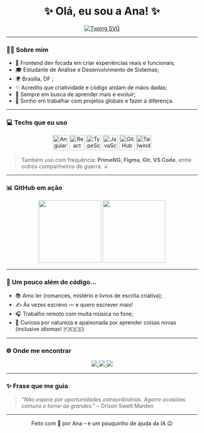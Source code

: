 <h1 align="center">✨ Olá, eu sou a Ana! ✨</h1>

 <p align="center">
 <a href="https://git.io/typing-svg"><img src="https://readme-typing-svg.demolab.com?font=Fira+Code&duration=3000&pause=1000&color=0003F7&vCenter=true&width=435&lines=Frontend+Developer+%F0%9F%92%BB" alt="Typing SVG" /></a>
</p>



---

### 👩‍💻 Sobre mim

- 🎯 Frontend dev focada em criar experiências reais e funcionais;
- 🎓 Estudante de Análise e Desenvolvimento de Sistemas;
- 🌍 Brasília, DF ;
- ✨ Acredito que criatividade e código andam de mãos dadas;
- 🔭 Sempre em busca de aprender mais e evoluir;
- 🚀 Sonho em trabalhar com projetos globais e fazer a diferença.

---

### 💻 Techs que eu uso 

<p align="center">
  <img src="https://cdn.jsdelivr.net/gh/devicons/devicon/icons/angularjs/angularjs-original.svg" height="40" alt="Angular"/>
  <img src="https://cdn.jsdelivr.net/gh/devicons/devicon/icons/react/react-original.svg" height="40" alt="React"/>
  <img src="https://cdn.jsdelivr.net/gh/devicons/devicon/icons/typescript/typescript-original.svg" height="40" alt="TypeScript"/>
  <img src="https://cdn.jsdelivr.net/gh/devicons/devicon/icons/javascript/javascript-original.svg" height="40" alt="JavaScript"/>
  <img src="https://cdn.jsdelivr.net/gh/devicons/devicon/icons/github/github-original.svg" height="40" alt="GitHub"/>
  <img src="https://www.vectorlogo.zone/logos/tailwindcss/tailwindcss-icon.svg" height="40" alt="Tailwind CSS"/>

</p>

> Também uso com frequência: **PrimeNG**, **Figma**, **Git**, **VS Code**, entre outros companheiros de guerra. ⚔️

---

### 📊 GitHub em ação

<div align="center">
  <img src="https://github-readme-stats.vercel.app/api?username=seu-usuario-aqui&show_icons=true&theme=tokyonight&hide_title=true" height="165"/>
  <img src="https://github-readme-stats.vercel.app/api/top-langs/?username=seu-usuario-aqui&layout=compact&theme=tokyonight" height="165"/>
</div>

---

### 🚀 Um pouco além do código...

- 📚 Amo ler (romances, mistério e livros de escrita criativa);
- ✍️ Às vezes escrevo — e quero escrever mais!
- 🎧 Trabalho remoto com muita música no fone;
- 🧠 Curiosa por natureza e apaixonada por aprender coisas novas (inclusive idiomas! 🇫🇷🇪🇸)

---

### 🌐 Onde me encontrar

<p align="center">
  <a href="mailto:seuemail@exemplo.com">
    <img src="https://img.shields.io/badge/-Email-%23333?style=for-the-badge&logo=gmail&logoColor=white" />
  </a>
  <a href="https://www.linkedin.com/in/seulinkedin/" target="_blank">
    <img src="https://img.shields.io/badge/-LinkedIn-blue?style=for-the-badge&logo=linkedin&logoColor=white" />
  </a>
  <a href="https://github.com/seu-usuario-aqui" target="_blank">
    <img src="https://img.shields.io/badge/-GitHub-181717?style=for-the-badge&logo=github&logoColor=white" />
  </a>
</p>

---

### ✨ Frase que me guia

> *"Não espere por oportunidades extraordinárias. Agarre ocasiões comuns e torne-as grandes."* – Orison Swett Marden

---

<p align="center">
  Feito com 💖 por Ana – e um pouquinho de ajuda da IA 😉
</p>




